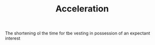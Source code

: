 ---
title: Acceleration
permalink: "/definitions/acceleration.html"
body: The shortening ol the time for tbe vesting in possession of an expectant interest
published_at: '2018-07-07'
layout: post
---
